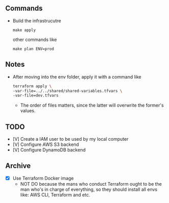 ## Commands
- Build the infrastrucutre
    
    ```
    make apply
    ```
    other commands like
    ```
    make plan ENV=prod
    ```

## Notes
- After moving into the env folder, apply it with a command like
    
    ```bash
    terraform apply \
    -var-file=../../shared/shared-variables.tfvars \
    -var-file=dev.tfvars
    ```
    - The order of files matters, since the latter will overwrite the former's values.

## TODO
- [V] Create a IAM user to be used by my local computer
- [V] Configure AWS S3 backend
- [V] Configure DynamoDB backend


## Archive
- [X] Use Terraform Docker image
    - NOT DO because the mans who conduct Terraform ought to be the man who's in charge of everything, so they should install all envs like: AWS CLI, Terraform and etc.